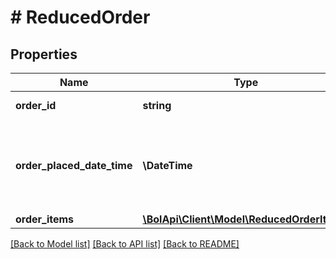 # # ReducedOrder

## Properties

Name | Type | Description | Notes
------------ | ------------- | ------------- | -------------
**order_id** | **string** | The order id. | [optional]
**order_placed_date_time** | **\DateTime** | The date and time in ISO 8601 format when the order was placed. | [optional]
**order_items** | [**\BolApi\Client\Model\ReducedOrderItem[]**](ReducedOrderItem.md) |  |

[[Back to Model list]](../../README.md#models) [[Back to API list]](../../README.md#endpoints) [[Back to README]](../../README.md)
